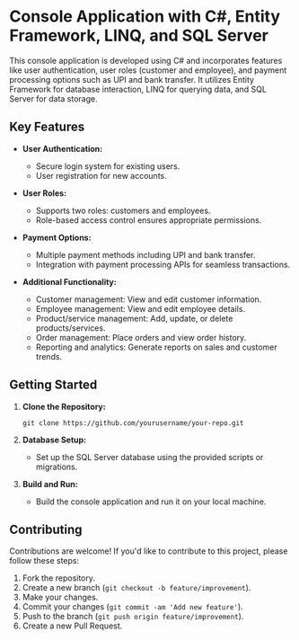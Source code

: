 # Console Application with C#, Entity Framework, LINQ, and SQL Server

This console application is developed using C# and incorporates features like user authentication, user roles (customer and employee), and payment processing options such as UPI and bank transfer. It utilizes Entity Framework for database interaction, LINQ for querying data, and SQL Server for data storage.

## Key Features

- **User Authentication:**
  - Secure login system for existing users.
  - User registration for new accounts.

- **User Roles:**
  - Supports two roles: customers and employees.
  - Role-based access control ensures appropriate permissions.

- **Payment Options:**
  - Multiple payment methods including UPI and bank transfer.
  - Integration with payment processing APIs for seamless transactions.

- **Additional Functionality:**
  - Customer management: View and edit customer information.
  - Employee management: View and edit employee details.
  - Product/service management: Add, update, or delete products/services.
  - Order management: Place orders and view order history.
  - Reporting and analytics: Generate reports on sales and customer trends.

## Getting Started

1. **Clone the Repository:**
   ```
   git clone https://github.com/yourusername/your-repo.git
   ```

2. **Database Setup:**
   - Set up the SQL Server database using the provided scripts or migrations.

3. **Build and Run:**
   - Build the console application and run it on your local machine.

## Contributing

Contributions are welcome! If you'd like to contribute to this project, please follow these steps:

1. Fork the repository.
2. Create a new branch (`git checkout -b feature/improvement`).
3. Make your changes.
4. Commit your changes (`git commit -am 'Add new feature'`).
5. Push to the branch (`git push origin feature/improvement`).
6. Create a new Pull Request.
